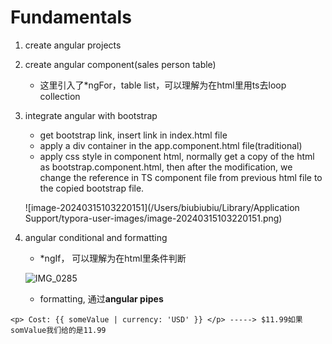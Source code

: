# Fundamentals

1. create angular projects

2. create angular component(sales person table)

   * 这里引入了*ngFor，table list，可以理解为在html里用ts去loop collection

3. integrate angular with bootstrap

   * get bootstrap link, insert link in index.html file
   * apply a div container in the app.component.html file(traditional)
   * apply css style in component html, normally get a copy of the html as bootstrap.component.html, then after the modification, we change the reference in TS component file from previous html file to the copied bootstrap file.

   ![image-20240315103220151](/Users/biubiubiu/Library/Application Support/typora-user-images/image-20240315103220151.png)

4. angular conditional and formatting

   * *ngIf， 可以理解为在html里条件判断

   ![IMG_0285](/Users/biubiubiu/Downloads/IMG_0285.jpg)

   * formatting, 通过**angular pipes**

```
<p> Cost: {{ someValue | currency: 'USD' }} </p> -----> $11.99如果somValue我们给的是11.99
```

